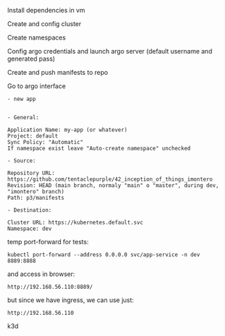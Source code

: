 Install dependencies in vm

Create and config cluster

Create namespaces

Config argo credentials and launch argo server (default username and generated pass)

Create and push manifests to repo

Go to argo interface

    - new app


    - General:

    Application Name: my-app (or whatever)
    Project: default
    Sync Policy: "Automatic"
    If namespace exist leave "Auto-create namespace" unchecked

    - Source:

    Repository URL: https://github.com/tentaclepurple/42_inception_of_things_imontero
    Revision: HEAD (main branch, normaly "main" o "master", during dev, "imontero" branch)
    Path: p3/manifests

    - Destination:

    Cluster URL: https://kubernetes.default.svc
    Namespace: dev



temp port-forward for tests:

    kubectl port-forward --address 0.0.0.0 svc/app-service -n dev 8889:8888

and access in browser:

    http://192.168.56.110:8889/

but since we have ingress, we can use just:

    http://192.168.56.110

k3d
